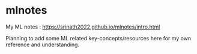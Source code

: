 # mlnotes
My ML notes : https://srinath2022.github.io/mlnotes/intro.html

Planning to add some ML related key-concepts/resources here for my own reference and understanding.   
